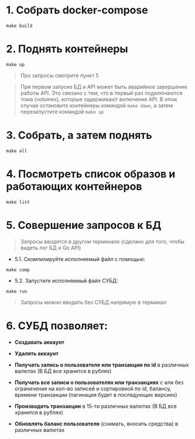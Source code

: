 # 1. Собрать docker-compose

```
make build
```

# 2. Поднять контейнеры

```
make up
```

> Про запросы смотрите пункт 5

> При первом запуске БД и API может быть аварийное завершение работы API. Это связано с тем, что в первый раз подключаются тома (volumes), которые задерживают включение API. В этом случае остановите контейнеры командой `make down`, а затем перезапустите командой `make up`

# 3. Собрать, а затем поднять

```
make all
```

# 4. Посмотреть список образов и работающих контейнеров

```
make list
```

# 5. Совершение запросов к БД

> Запросы вводятся в другом терминале (сделано для того, чтобы видеть лог БД и Go API)

* 5.1. Скомпилируйте исполняемый файл с помощью:

```
make comp
```

* 5.2. Запустите исполняемый файл СУБД:

```
make run
```

> Запросы можно вводить без СУБД напрямую в терминал

# 6. СУБД позволяет:

* **Создавать аккаунт**

* **Удалять аккаунт**

* **Получать запись о пользователе или транзакции по id** в различных валютах (В БД все хранится в рублях)

* **Получать все записи о пользователях или транзакциях** с или без ограничения на кол-во записей и сортировкой по id, балансу, времени транзакции (пагинация будет в последующих версиях)

* **Производить транзакции** в 15-ти различных валютах (В БД все хранится в рублях)

* **Обновлять баланс пользователя** (снимать, вносить средства) в различных валютах